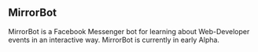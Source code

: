 
## MirrorBot

MirrorBot is a Facebook Messenger bot for learning about Web-Developer events in an interactive way.
MirrorBot is currently in early Alpha.


